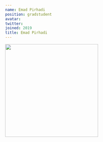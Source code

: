 ```yaml
---
name: Emad Pirhadi
position: gradstudent
avatar:
twitter:
joined: 2019
title: Emad Pirhadi
---
```


<img width="300" src="{{site.baseurl}}/images/people/{{page.avatar}}" data-action="zoom">
